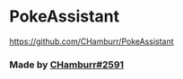 # PokeAssistant

https://github.com/CHamburr/PokeAssistant


### Made by [CHamburr#2591](https://github.com/CHamburr/PokeAssistant)